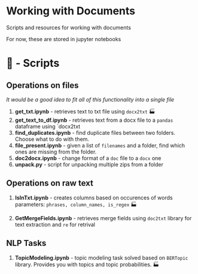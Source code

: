 # Working with Documents
Scripts and resources for working with documents

For now, these are stored in jupyter notebooks

# 🍱 - Scripts

## Operations on files
*It would be a good idea to fit all of this functionality into a single file*

1. **get_txt.ipynb** - retrieves text to txt file using `docx2txt` 🏭
2. **get_text_to_df.ipynb** - retrieves text from a docx file to a `pandas` dataframe using `docx2txt
3. **find_duplicates.ipynb** - find duplicate files between two folders. Choose what to do with them.
4. **file_present.ipynb** - given a list of `filenames` and a folder, find which ones are missing from the folder.
5. **doc2docx.ipynb** - change format of a `doc` file to a `docx` one
6. **unpack.py** - script for unpacking multiple zips from a folder


## Operations on raw text

1. **IsInTxt.ipynb** - creates columns based on occurences of words  
parameters: `phrases, column_names, is_regex` 🏭

2. **GetMergeFields.ipynb** - retrieves merge fields using `doc2txt` library for text extraction and `re` for retrival


## NLP Tasks

1. **TopicModeling.ipynb** - topic modeling task solved based on `BERTopic` library. 
Provides you with topics and topic probabilities. 🏭
